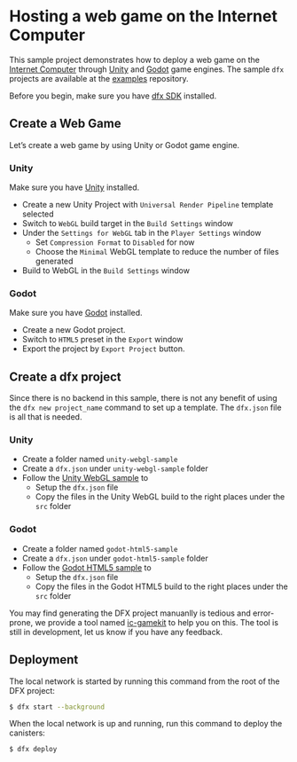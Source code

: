 # Hosting a web game on the Internet Computer

This sample project demonstrates how to deploy a web game on the [Internet Computer](https://github.com/dfinity/ic) through [Unity](https://unity.com/) and [Godot](https://godotengine.org/) game engines. The sample `dfx` projects are available at the [examples](https://github.com/dfinity/examples/tree/master/hosting) repository.

Before you begin, make sure you have [dfx SDK](https://smartcontracts.org/docs/quickstart/local-quickstart.html#download-and-install) installed.

## Create a Web Game

Let’s create a web game by using Unity or Godot game engine.

### Unity
Make sure you have [Unity](https://unity.com/download) installed.
- Create a new Unity Project with `Universal Render Pipeline` template selected
- Switch to `WebGL` build target in the `Build Settings` window
- Under the `Settings for WebGL` tab in the `Player Settings` window
  - Set `Compression Format` to `Disabled` for now
  - Choose the `Minimal` WebGL template to reduce the number of files generated
- Build to WebGL in the `Build Settings` window

### Godot
Make sure you have [Godot](https://godotengine.org/download) installed.
- Create a new Godot project.
- Switch to `HTML5` preset in the `Export` window
- Export the project by `Export Project` button.

## Create a dfx project
Since there is no backend in this sample, there is not any benefit of using the `dfx new project_name` command to set up a template. The `dfx.json` file is all that is needed.

### Unity
- Create a folder named `unity-webgl-sample`
- Create a `dfx.json` under `unity-webgl-sample` folder
- Follow the [Unity WebGL sample](https://github.com/dfinity/examples/tree/master/hosting/unity-webgl-template) to  
    - Setup the `dfx.json` file
    - Copy the files in the Unity WebGL build to the right places under the `src` folder

### Godot
- Create a folder named `godot-html5-sample`
- Create a `dfx.json` under `godot-html5-sample` folder
- Follow the [Godot HTML5 sample](https://github.com/dfinity/examples/tree/master/hosting/godot-html5-template) to  
    - Setup the `dfx.json` file
    - Copy the files in the Godot HTML5 build to the right places under the `src` folder

You may find generating the DFX project manuanlly is tedious and error-prone, we provide a tool named [ic-gamekit](https://github.com/dfinity/ic-gamekit) to help you on this. The tool is still in development, let us know if you have any feedback.

## Deployment
The local network is started by running this command from the root of the DFX project:

```bash
$ dfx start --background
```

When the local network is up and running, run this command to deploy the canisters:

```bash
$ dfx deploy
```
